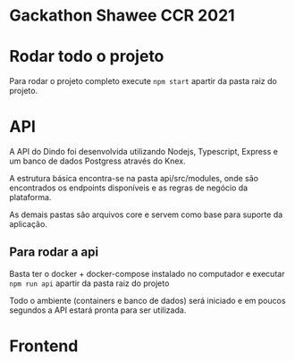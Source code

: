 # Gackathon Shawee CCR 2021

# Rodar todo o projeto

Para rodar o projeto completo execute `npm start` apartir da pasta raiz do projeto.

# API

A API do Dindo foi desenvolvida utilizando Nodejs, Typescript, Express e um banco de dados Postgress através do Knex.

A estrutura básica encontra-se na pasta api/src/modules, onde são encontrados os endpoints disponíveis e as regras de negócio da plataforma.

As demais pastas são arquivos core e servem como base para suporte da aplicação.

## Para rodar a api

Basta ter o docker + docker-compose instalado no computador e executar `npm run api` apartir da pasta raiz do projeto

Todo o ambiente (containers e banco de dados) será iniciado e em poucos segundos a API estará pronta para ser utilizada.

# Frontend
